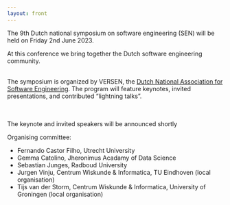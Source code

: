 ```yaml
---
layout: front
---
```


<p class="lead">

The 9th Dutch national symposium on software engineering (SEN) will be held on Friday 2nd June 2023.
<!--After the success of the SEN Symposium of 2014, 2016, 2017, 2018, 2019, and 2020, we cordially invite
you to the seventh edition.-->
At this conference we bring together the Dutch software engineering community.
<br><br>

The symposium is organized by VERSEN, the <a href="https://www.versen.nl/">Dutch National Association
for Software Engineering</a>. The program will feature keynotes, invited
presentations, and contributed “lightning talks”.

<br><br>
The keynote and invited speakers will be announced shortly


<!-- The SEN Symposium is organized by <a href="https://www.versen.nl/">VERSEN</a>. -->

<p class="lead">
Organising committee:
<ul>
  <li>Fernando Castor Filho, Utrecht University</li>
  <li>Gemma Catolino, Jheronimus Acadamy of Data Science</li>
  <li>Sebastian Junges, Radboud University</li>
<li>Jurgen Vinju, Centrum Wiskunde & Informatica, TU Eindhoven (local organisation)</li>
<li>Tijs van der Storm, Centrum Wiskunde & Informatica, University of Groningen (local organisation)</li>
</ul>

<!--<a href="./posters/index.html">submit a poster/presentation</a> and <a href="./registration/index.html">register for free participation.</a> -->
